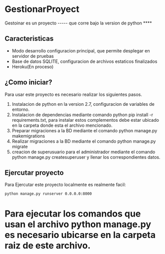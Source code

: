 # GestionarProyect

Gestoinar es un proyecto ----- que corre bajo la version de python ****

## Caracteristicas

- Modo desarrollo configuracion principal, que permite desplegar en servidor de pruebas
- Base de datos SQLITE, configuracion de archivos estaticos finalizados
- Heroku(En proceso)

## ¿Como iniciar?

Para usar este proyecto es necesario realizar los siguientes pasos.

1. Instalacion de python en la version 2.7, configuracion de variables de entorno.
2. Instalacion de dependencias mediante comando python pip install -r requirements.txt,
   para instalar estos complementos debe estar ubicado en la carpeta donde esta el archivo mencionado.
3. Preparar migraciones a la BD mediante el comando python manage.py makemigrations
4. Realizar migraciones a la BD mediante el comando python manage.py migrate
5. creacion de superusuario para el administrador mediante el comando python manage.py createsuperuser
   y llenar los correspondientes datos.
  

## Ejercutar proyecto

Para Ejercutar este proyecto localmente es realmente facil:

    python manage.py runserver 0.0.0.0:8000


# Para ejecutar los comandos que usan el archivo python manage.py es necesario ubicarse en la carpeta raiz de este archivo.
